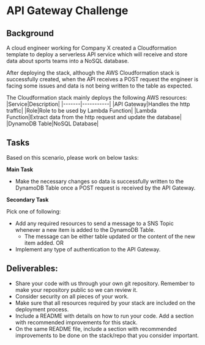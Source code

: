 # API Gateway Challenge

## Background
A cloud engineer working for Company X created a Cloudformation template to deploy a serverless API
service which will receive and store data about sports teams into a NoSQL database.

After deploying the stack, although the AWS Cloudformation stack is successfully created, when the API
receives a POST request the engineer is facing some issues and data is not being written to the table as
expected.

The Cloudformation stack mainly deploys the following AWS resources:
|Service|Description|
|-------|-----------|
|API Gateway|Handles the http traffic|
|Role|Role to be used by Lambda Function|
|Lambda Function|Extract data from the http request and update the database|
|DynamoDB Table|NoSQL Database|

## Tasks
Based on this scenario, please work on below tasks:

**Main Task**

- Make the necessary changes so data is successfully written to the DynamoDB Table once a
POST request is received by the API Gateway.

**Secondary Task**

Pick one of following:
- Add any required resources to send a message to a SNS Topic whenever a new item is added to
the DynamoDB Table.
    - The message can be either table updated or the content of the new item added.
OR
- Implement any type of authentication to the API Gateway.

## Deliverables:
- Share your code with us through your own git repository. Remember to make your repository
public so we can review it.
- Consider security on all pieces of your work.
- Make sure that all resources required by your stack are included on the deployment process.
- Include a README with details on how to run your code. Add a section with recommended
improvements for this stack.
- On the same README file, include a section with recommended improvements to be done on
the stack/repo that you consider important.
